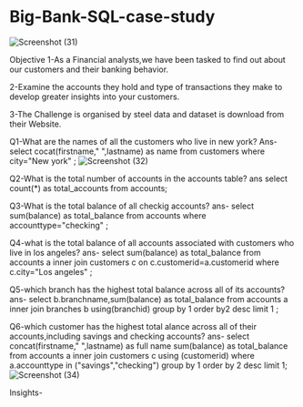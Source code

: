 # Big-Bank-SQL-case-study
![Screenshot (31)](https://github.com/prashant9621/Big-Bank-SQL-case-study/assets/136049491/4a467464-e2d7-405c-843e-42cdc04000ba)


Objective
1-As a Financial analysts,we have been tasked to find out about our customers and their banking behavior.


2-Examine the accounts they hold and type of transactions they make to develop greater insights into your customers.



3-The Challenge is organised by steel data and dataset is download from their Website.


Q1-What are the names of all the customers who live in new york?
Ans-
select cocat(firstname," ",lastname) as name
from customers
where city="New york" ;
![Screenshot (32)](https://github.com/prashant9621/Big-Bank-SQL-case-study/assets/136049491/21f9849b-5a11-43af-a6cd-cfb6a0d1ef90)

Q2-What is the total number of accounts in the accounts table?
ans
select count(*) as total_accounts
from accounts;

Q3-What is the total balance of all checkig accounts?
ans-
select sum(balance) as total_balance
from accounts where accounttype="checking" ;

Q4-what is the total balance of all accounts associated with customers who live in los angeles?
ans-
select sum(balance) as total_balance
from accounts a 
inner join customers c on c.customerid=a.customerid
where c.city="Los angeles" ;

Q5-which branch has the highest total balance across all of its accounts?
ans-
select b.branchname,sum(balance) as total_balance
from accounts a
inner join branches b using(branchid)
group by 1 order by2 desc limit 1 ;


Q6-which customer has the highest total alance across all of their accounts,including savings and checking accounts?
ans-
select concat(firstname," ",lastname) as full name
sum(balance) as total_balance
from accounts a 
inner join customers c using (customerid)
where a.accounttype in ("savings","checking")
group by 1 order by 2 desc limit 1;
![Screenshot (34)](https://github.com/prashant9621/Big-Bank-SQL-case-study/assets/136049491/3f7bb3d6-7fc3-4ce0-bcc5-19622b4ce13b)


Insights-













